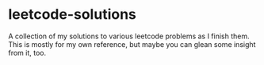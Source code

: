 # leetcode-solutions
A collection of my solutions to various leetcode problems as I finish them. This is mostly for my own reference, but maybe you can glean some insight from it, too.
